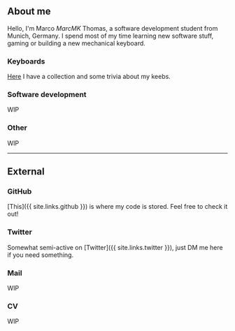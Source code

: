 ## About me

Hello, I'm Marco _MarcMK_ Thomas, a software development student from Munich, Germany.
I spend most of my time learning new software stuff,
gaming or building a new mechanical keyboard.

### Keyboards
[Here](./keebs.md) I have a collection and some trivia about my keebs.

### Software development
WIP

### Other
WIP

* * *

## External

### GitHub
[This]({{ site.links.github }}) is where my code is stored.
Feel free to check it out!

### Twitter
Somewhat semi-active on [Twitter]({{ site.links.twitter }}), just DM me here if
you need something.

### Mail
WIP

### CV
WIP
